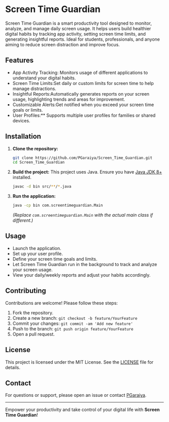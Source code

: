# Screen Time Guardian

Screen Time Guardian is a smart productivity tool designed to monitor, analyze, and manage daily screen usage. It helps users build healthier digital habits by tracking app activity, setting screen time limits, and generating insightful reports. Ideal for students, professionals, and anyone aiming to reduce screen distraction and improve focus.

## Features

- App Activity Tracking: Monitors usage of different applications to understand your digital habits.
- Screen Time Limits:Set daily or custom limits for screen time to help manage distractions.
- Insightful Reports:Automatically generates reports on your screen usage, highlighting trends and areas for improvement.
- Customizable Alerts:Get notified when you exceed your screen time goals or limits.
- User Profiles:** Supports multiple user profiles for families or shared devices.

## Installation

1. **Clone the repository:**
   ```bash
   git clone https://github.com/PGaraiya/Screen_Time_Guardian.git
   cd Screen_Time_Guardian
   ```

2. **Build the project:**
   This project uses Java. Ensure you have [Java JDK 8+](https://adoptopenjdk.net/) installed.
   ```bash
   javac -d bin src/**/*.java
   ```

3. **Run the application:**
   ```bash
   java -cp bin com.screentimeguardian.Main
   ```
   *(Replace `com.screentimeguardian.Main` with the actual main class if different.)*

## Usage

- Launch the application.
- Set up your user profile.
- Define your screen time goals and limits.
- Let Screen Time Guardian run in the background to track and analyze your screen usage.
- View your daily/weekly reports and adjust your habits accordingly.

## Contributing

Contributions are welcome! Please follow these steps:

1. Fork the repository.
2. Create a new branch: `git checkout -b feature/YourFeature`
3. Commit your changes: `git commit -am 'Add new feature'`
4. Push to the branch: `git push origin feature/YourFeature`
5. Open a pull request.

## License

This project is licensed under the MIT License. See the [LICENSE](LICENSE) file for details.

## Contact

For questions or support, please open an issue or contact [PGaraiya](https://github.com/PGaraiya).

---
Empower your productivity and take control of your digital life with **Screen Time Guardian**!
